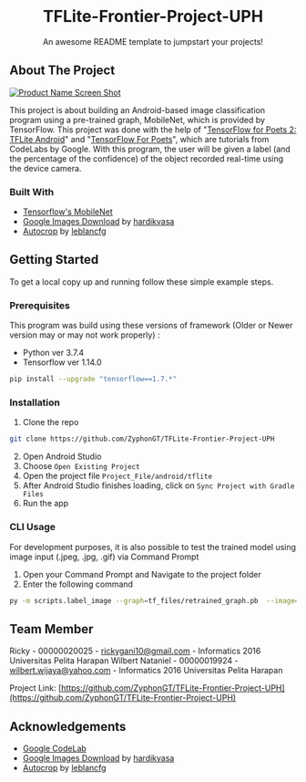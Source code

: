 <!-- PROJECT LOGO -->
<br />
<p align="center">
  <h1 align="center">TFLite-Frontier-Project-UPH</h1>
  
  <p align="center">
    An awesome README template to jumpstart your projects!
    <br />
  </p>
</p>

<!-- ABOUT THE PROJECT -->
## About The Project

[![Product Name Screen Shot][product-screenshot]](https://example.com)

This project is about building an Android-based image classification program using a pre-trained graph, MobileNet, which is provided by TensorFlow. This project was done with the help of "[TensorFlow for Poets 2: TFLite Android](https://codelabs.developers.google.com/codelabs/tensorflow-for-poets-2-tflite)" and "[TensorFlow For Poets](https://codelabs.developers.google.com/codelabs/tensorflow-for-poets)", which are tutorials from CodeLabs by Google. With this program, the user will be given a label (and the percentage of the confidence) of the object recorded real-time using the device camera. 

### Built With
* [Tensorflow's MobileNet](https://www.tensorflow.org/lite/models/image_classification/overview)
* [Google Images Download](https://google-images-download.readthedocs.io) by [hardikvasa](https://github.com/hardikvasa)
* [Autocrop](https://github.com/leblancfg/autocrop) by [leblancfg](https://github.com/leblancfg)



<!-- GETTING STARTED -->
## Getting Started

To get a local copy up and running follow these simple example steps.

### Prerequisites

This program was build using these versions of framework (Older or Newer version may or may not work properly) :
* Python ver 3.7.4
* Tensorflow ver 1.14.0
```sh
pip install --upgrade "tensorflow==1.7.*"
```

### Installation

1. Clone the repo
```sh
git clone https://github.com/ZyphonGT/TFLite-Frontier-Project-UPH
```
2. Open Android Studio
3. Choose `Open Existing Project`
4. Open the project file `Project_File/android/tflite`
5. After Android Studio finishes loading, click on `Sync Project with Gradle Files`
6. Run the app

### CLI Usage

For development purposes, it is also possible to test the trained model using image input (.jpeg, .jpg, .gif) via Command Prompt

1. Open your Command Prompt and Navigate to the project folder
2. Enter the following command
```sh
py -m scripts.label_image --graph=tf_files/retrained_graph.pb  --image=PATH_TO_YOUR_TEST_IMAGE
```

## Team Member

Ricky - 00000020025 - rickygani10@gmail.com - Informatics 2016 Universitas Pelita Harapan
Wilbert Nataniel - 00000019924 - wilbert.wijaya@yahoo.com - Informatics 2016 Universitas Pelita Harapan

Project Link: [https://github.com/ZyphonGT/TFLite-Frontier-Project-UPH](https://github.com/ZyphonGT/TFLite-Frontier-Project-UPH)



<!-- ACKNOWLEDGEMENTS -->
## Acknowledgements
* [Google CodeLab](https://codelabs.developers.google.com)
* [Google Images Download](https://google-images-download.readthedocs.io) by [hardikvasa](https://github.com/hardikvasa)
* [Autocrop](https://github.com/leblancfg/autocrop) by [leblancfg](https://github.com/leblancfg)


<!-- MARKDOWN LINKS & IMAGES -->
<!-- https://www.markdownguide.org/basic-syntax/#reference-style-links -->
[build-shield]: https://img.shields.io/badge/build-passing-brightgreen.svg?style=flat-square
[build-url]: #
[contributors-shield]: https://img.shields.io/badge/contributors-1-orange.svg?style=flat-square
[contributors-url]: https://github.com/othneildrew/Best-README-Template/graphs/contributors
[license-shield]: https://img.shields.io/badge/license-MIT-blue.svg?style=flat-square
[license-url]: https://choosealicense.com/licenses/mit
[linkedin-shield]: https://img.shields.io/badge/-LinkedIn-black.svg?style=flat-square&logo=linkedin&colorB=555
[linkedin-url]: https://linkedin.com/in/othneildrew
[product-screenshot]: https://raw.githubusercontent.com/othneildrew/Best-README-Template/master/screenshot.png
